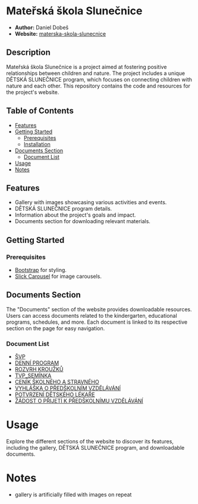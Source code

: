 
# Mateřská škola Slunečnice
- **Author:** Daniel Dobeš
- **Website:** [materska-skola-slunecnice](https://dobesdaniel.github.io/kindergarden_web/)

## Description

Mateřská škola Slunečnice is a project aimed at fostering positive relationships between children and nature. The project includes a unique DĚTSKÁ SLUNEČNICE program, which focuses on connecting children with nature and each other. This repository contains the code and resources for the project's website.

## Table of Contents

- [Features](#features)
- [Getting Started](#getting-started)
  - [Prerequisites](#prerequisites)
  - [Installation](#installation)
- [Documents Section](#documents-section)
  - [Document List](#document-list)
- [Usage](#usage)
- [Notes](#notes)


## Features

- Gallery with images showcasing various activities and events.
- DĚTSKÁ SLUNEČNICE program details.
- Information about the project's goals and impact.
- Documents section for downloading relevant materials.

## Getting Started

### Prerequisites

- [Bootstrap](https://getbootstrap.com/) for styling.
- [Slick Carousel](https://github.com/kenwheeler/slick/) for image carousels.


## Documents Section

The "Documents" section of the website provides downloadable resources. Users can access documents related to the kindergarten, educational programs, schedules, and more. Each document is linked to its respective section on the page for easy navigation.

### Document List

- [ŠVP](./sources/svp.pdf)
- [DENNÍ PROGRAM](./sources/denni_program.pdf)
- [ROZVRH KROUŽKŮ](./sources/rozvrh_krouzku.pdf)
- [TVP_SEMÍNKA](./sources/tvp_seminka.pdf)
- [CENÍK ŠKOLNÉHO A STRAVNÉHO](./sources/cenik_skolne_stravne.pdf)
- [VYHLÁŠKA O PŘEDŠKOLNÍM VZDĚLÁVÁNÍ](./sources/vyhlaska_o_predskolnim_vzdelavani.pdf)
- [POTVRZENÍ DĚTSKÉHO LÉKAŘE](./sources/potvrzeni_od_lekare.pdf)
- [ŽÁDOST O PŘIJETÍ K PŘEDŠKOLNÍMU VZDĚLÁVÁNÍ](./sources/zadost_o_prijeti_ditete_k_predskolnimu_vzdelavani.pdf)

# Usage

Explore the different sections of the website to discover its features, including the gallery, DĚTSKÁ SLUNEČNICE program, and downloadable documents.


# Notes
- gallery is artificially filled with images on repeat
